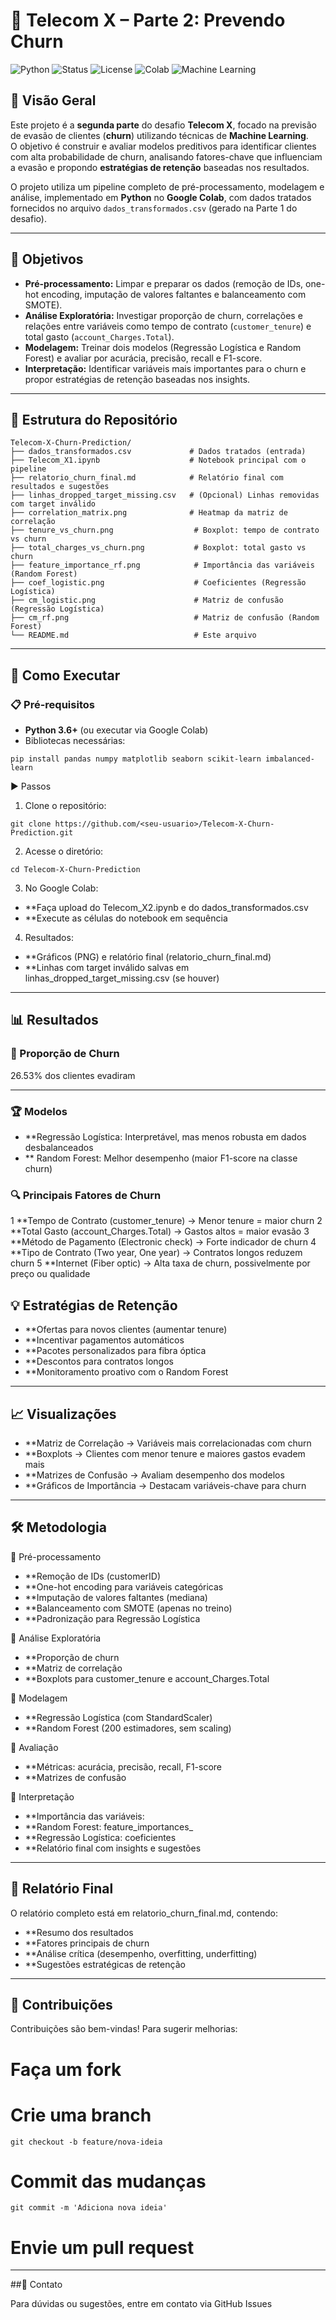 # 📡 Telecom X – Parte 2: Prevendo Churn

![Python](https://img.shields.io/badge/Python-3.8%2B-blue?logo=python&logoColor=white)
![Status](https://img.shields.io/badge/Status-Concluído-success)
![License](https://img.shields.io/badge/Licen%C3%A7a-MIT-green)
![Colab](https://img.shields.io/badge/Google%20Colab-Compatible-orange?logo=googlecolab)
![Machine Learning](https://img.shields.io/badge/Machine%20Learning-Yes-blueviolet)

## 📖 Visão Geral
Este projeto é a **segunda parte** do desafio **Telecom X**, focado na previsão de evasão de clientes (**churn**) utilizando técnicas de **Machine Learning**.  
O objetivo é construir e avaliar modelos preditivos para identificar clientes com alta probabilidade de churn, analisando fatores-chave que influenciam a evasão e propondo **estratégias de retenção** baseadas nos resultados.

O projeto utiliza um pipeline completo de pré-processamento, modelagem e análise, implementado em **Python** no **Google Colab**, com dados tratados fornecidos no arquivo `dados_transformados.csv` (gerado na Parte 1 do desafio).

---

## 🎯 Objetivos
- **Pré-processamento:** Limpar e preparar os dados (remoção de IDs, one-hot encoding, imputação de valores faltantes e balanceamento com SMOTE).
- **Análise Exploratória:** Investigar proporção de churn, correlações e relações entre variáveis como tempo de contrato (`customer_tenure`) e total gasto (`account_Charges.Total`).
- **Modelagem:** Treinar dois modelos (Regressão Logística e Random Forest) e avaliar por acurácia, precisão, recall e F1-score.
- **Interpretação:** Identificar variáveis mais importantes para o churn e propor estratégias de retenção baseadas nos insights.

---

## 📂 Estrutura do Repositório

```
Telecom-X-Churn-Prediction/
├── dados_transformados.csv             # Dados tratados (entrada)
├── Telecom_X1.ipynb                    # Notebook principal com o pipeline
├── relatorio_churn_final.md            # Relatório final com resultados e sugestões
├── linhas_dropped_target_missing.csv   # (Opcional) Linhas removidas com target inválido
├── correlation_matrix.png              # Heatmap da matriz de correlação
├── tenure_vs_churn.png                  # Boxplot: tempo de contrato vs churn
├── total_charges_vs_churn.png           # Boxplot: total gasto vs churn
├── feature_importance_rf.png            # Importância das variáveis (Random Forest)
├── coef_logistic.png                    # Coeficientes (Regressão Logística)
├── cm_logistic.png                      # Matriz de confusão (Regressão Logística)
├── cm_rf.png                            # Matriz de confusão (Random Forest)
└── README.md                            # Este arquivo
```

---

## 🚀 Como Executar

### 📋 Pré-requisitos

- **Python 3.6+** (ou executar via Google Colab)
- Bibliotecas necessárias:
  
```pip install pandas numpy matplotlib seaborn scikit-learn imbalanced-learn```

▶ Passos

1. Clone o repositório:

```git clone https://github.com/<seu-usuario>/Telecom-X-Churn-Prediction.git```

2. Acesse o diretório:

```cd Telecom-X-Churn-Prediction```

3. No Google Colab:

- **Faça upload do Telecom_X2.ipynb e do dados_transformados.csv
- **Execute as células do notebook em sequência

4. Resultados:

- **Gráficos (PNG) e relatório final (relatorio_churn_final.md)
- **Linhas com target inválido salvas em linhas_dropped_target_missing.csv (se houver)

---

## 📊 Resultados

### 📌 Proporção de Churn

26.53% dos clientes evadiram

---

### 🏆 Modelos

- **Regressão Logística: Interpretável, mas menos robusta em dados desbalanceados
- ** Random Forest: Melhor desempenho (maior F1-score na classe churn)

### 🔍 Principais Fatores de Churn

1 **Tempo de Contrato (customer_tenure) → Menor tenure = maior churn
2 **Total Gasto (account_Charges.Total) → Gastos altos = maior evasão
3 **Método de Pagamento (Electronic check) → Forte indicador de churn
4 **Tipo de Contrato (Two year, One year) → Contratos longos reduzem churn
5 **Internet (Fiber optic) → Alta taxa de churn, possivelmente por preço ou qualidade

## 💡 Estratégias de Retenção

- **Ofertas para novos clientes (aumentar tenure)
- **Incentivar pagamentos automáticos
- **Pacotes personalizados para fibra óptica
- **Descontos para contratos longos
- **Monitoramento proativo com o Random Forest

---

## 📈 Visualizações

- **Matriz de Correlação → Variáveis mais correlacionadas com churn
- **Boxplots → Clientes com menor tenure e maiores gastos evadem mais
- **Matrizes de Confusão → Avaliam desempenho dos modelos
- **Gráficos de Importância → Destacam variáveis-chave para churn

---

## 🛠️ Metodologia

🔹 Pré-processamento

- **Remoção de IDs (customerID)
- **One-hot encoding para variáveis categóricas
- **Imputação de valores faltantes (mediana)
- **Balanceamento com SMOTE (apenas no treino)
- **Padronização para Regressão Logística

🔹 Análise Exploratória

- **Proporção de churn
- **Matriz de correlação
- **Boxplots para customer_tenure e account_Charges.Total

🔹 Modelagem

- **Regressão Logística (com StandardScaler)
- **Random Forest (200 estimadores, sem scaling)

🔹 Avaliação

- **Métricas: acurácia, precisão, recall, F1-score
- **Matrizes de confusão

🔹 Interpretação

- **Importância das variáveis:
- **Random Forest: feature_importances_
- **Regressão Logística: coeficientes
- **Relatório final com insights e sugestões

---

## 📝 Relatório Final

O relatório completo está em relatorio_churn_final.md, contendo:

- **Resumo dos resultados
- **Fatores principais de churn
- **Análise crítica (desempenho, overfitting, underfitting)
- **Sugestões estratégicas de retenção

---

## 🤝 Contribuições

Contribuições são bem-vindas!
Para sugerir melhorias:

# Faça um fork
# Crie uma branch
```git checkout -b feature/nova-ideia```
# Commit das mudanças
```git commit -m 'Adiciona nova ideia'```
# Envie um pull request

---

##📧 Contato

Para dúvidas ou sugestões, entre em contato via GitHub Issues

